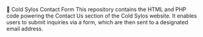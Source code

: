 🧊 Cold Sylos Contact Form
This repository contains the HTML and PHP code powering the Contact Us section of the Cold Sylos website. It enables users to submit inquiries via a form, which are then sent to a designated email address.
